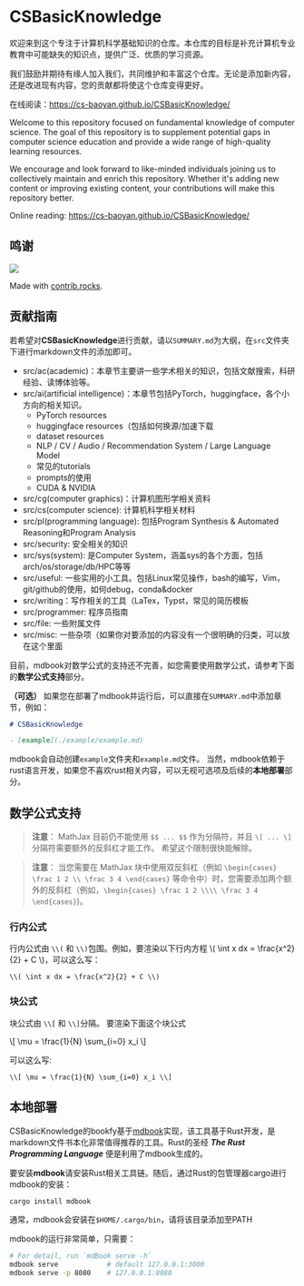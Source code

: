 # CSBasicKnowledge   

欢迎来到这个专注于计算机科学基础知识的仓库。本仓库的目标是补充计算机专业教育中可能缺失的知识点，提供广泛、优质的学习资源。

我们鼓励并期待有缘人加入我们，共同维护和丰富这个仓库。无论是添加新内容，还是改进现有内容，您的贡献都将使这个仓库变得更好。

在线阅读：https://cs-baoyan.github.io/CSBasicKnowledge/

Welcome to this repository focused on fundamental knowledge of computer science. The goal of this repository is to supplement potential gaps in computer science education and provide a wide range of high-quality learning resources.

We encourage and look forward to like-minded individuals joining us to collectively maintain and enrich this repository. Whether it's adding new content or improving existing content, your contributions will make this repository better.

Online reading: https://cs-baoyan.github.io/CSBasicKnowledge/

## 鸣谢

<a href="https://github.com/CS-BAOYAN/CSBasicKnowledge/graphs/contributors">
  <img src="https://contrib.rocks/image?repo=CS-BAOYAN/CSBasicKnowledge" />
</a>

Made with [contrib.rocks](https://contrib.rocks).


## 贡献指南
若希望对**CSBasicKnowledge**进行贡献，请以`SUMMARY.md`为大纲，在`src`文件夹下进行markdown文件的添加即可。

- src/ac(academic)：本章节主要讲一些学术相关的知识，包括文献搜索，科研经验、读博体验等。
- src/ai(artificial intelligence)：本章节包括PyTorch，huggingface，各个小方向的相关知识。
  - PyTorch resources
  - huggingface resources（包括如何换源/加速下载
  - dataset resources
  - NLP / CV / Audio / Recommendation System / Large Language Model
  - 常见的tutorials
  - prompts的使用
  - CUDA & NVIDIA
- src/cg(computer graphics)：计算机图形学相关资料
- src/cs(computer science): 计算机科学相关材料
- src/pl(programming language): 包括Program Synthesis & Automated Reasoning和Program Analysis
- src/security: 安全相关的知识
- src/sys(system): 是Computer System，涵盖sys的各个方面，包括arch/os/storage/db/HPC等等
- src/useful: 一些实用的小工具。包括Linux常见操作，bash的编写，Vim，git/github的使用，如何debug，conda&docker
- src/writing：写作相关的工具（LaTex，Typst，常见的简历模板
- src/programmer: 程序员指南
- src/file: 一些附属文件
- src/misc: 一些杂项（如果你对要添加的内容没有一个很明确的归类，可以放在这个里面

目前，mdbook对数学公式的支持还不完善，如您需要使用数学公式，请参考下面的**数学公式支持**部分。

**（可选）** 如果您在部署了mdbook并运行后，可以直接在`SUMMARY.md`中添加章节，例如：
```md
# CSBasicKnowledge

- [example](./example/example.md)
```
mdbook会自动创建`example`文件夹和`example.md`文件。
当然，mdbook依赖于rust语言开发，如果您不喜欢rust相关内容，可以无视可选项及后续的**本地部署**部分。

## 数学公式支持
> **注意**： MathJax 目前仍不能使用 `$$ ... $$` 作为分隔符，并且 `\[ ... \]` 分隔符需要额外的反斜杠才能工作。 希望这个限制很快能解除。

> **注意**： 当您需要在 MathJax 块中使用双反斜杠（例如 `\begin{cases} \frac 1 2 \\ \frac 3 4 \end{cases}` 等命令中）时，您需要添加两个额外的反斜杠（例如，`\begin{cases} \frac 1 2 \\\\ \frac 3 4 \end{cases}`)。

### 行内公式
行内公式由 `\\(` 和 `\\)`包围。例如，要渲染以下行内方程
\\( \int x dx = \frac{x^2}{2} + C \\)，可以这么写：
```
\\( \int x dx = \frac{x^2}{2} + C \\)
```

### 块公式
块公式由 `\\[` 和 `\\]`分隔。 要渲染下面这个块公式

\\[ \mu = \frac{1}{N} \sum_{i=0} x_i \\]

可以这么写:

```
\\[ \mu = \frac{1}{N} \sum_{i=0} x_i \\]
```

## 本地部署
CSBasicKnowledge的bookfy基于[mdbook](https://github.com/rust-lang/mdBook)实现，该工具基于Rust开发，是markdown文件书本化非常值得推荐的工具。Rust的圣经 ***The Rust Programming Language*** 便是利用了mdbook生成的。

要安装**mdbook**请安装Rust相关工具链。随后，通过Rust的包管理器cargo进行mdbook的安装：
```bash
cargo install mdbook
```
通常，mdbook会安装在`$HOME/.cargo/bin`，请将该目录添加至PATH

mdbook的运行非常简单，只需要：
```bash
# For detail, run `mdBook serve -h`
mdbook serve            # default 127.0.0.1:3000
mdbook serve -p 8080    # 127.0.0.1:8080
```
